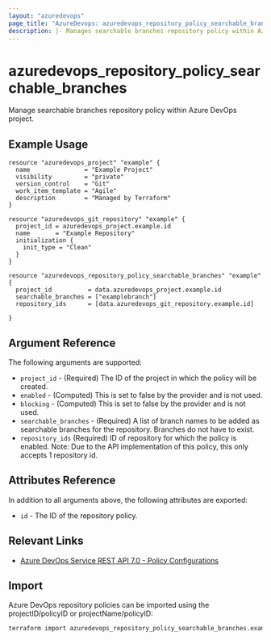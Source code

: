```yaml
---
layout: "azuredevops"
page_title: "AzureDevops: azuredevops_repository_policy_searchable_branches"
description: |- Manages searchable branches repository policy within Azure DevOps project.
---
```


# azuredevops_repository_policy_searchable_branches

Manage searchable branches repository policy within Azure DevOps project.

## Example Usage

```hcl
resource "azuredevops_project" "example" {
  name               = "Example Project"
  visibility         = "private"
  version_control    = "Git"
  work_item_template = "Agile"
  description        = "Managed by Terraform"
}

resource "azuredevops_git_repository" "example" {
  project_id = azuredevops_project.example.id
  name       = "Example Repository"
  initialization {
    init_type = "Clean"
  }
}

resource "azuredevops_repository_policy_searchable_branches" "example" {
  project_id          = data.azuredevops_project.example.id
  searchable_branches = ["examplebranch"]
  repository_ids      = [data.azuredevops_git_repository.example.id]

}
```

## Argument Reference

The following arguments are supported:

- `project_id` - (Required) The ID of the project in which the policy will be created.
- `enabled` - (Computed) This is set to false by the provider and is not used.
- `blocking` - (Computed) This is set to false by the provider and is not used.
- `searchable_branches` - (Required) A list of branch names to be added as searchable branches for the repository. Branches do not have to exist.
- `repository_ids` (Required) ID of repository for which the policy is enabled. Note: Due to the API implementation of this policy, this only accepts 1 repository id.

## Attributes Reference

In addition to all arguments above, the following attributes are exported:

- `id` - The ID of the repository policy.

## Relevant Links

- [Azure DevOps Service REST API 7.0 - Policy Configurations](https://docs.microsoft.com/en-us/rest/api/azure/devops/policy/configurations?view=azure-devops-rest-7.0)

## Import

Azure DevOps repository policies can be imported using the projectID/policyID or projectName/policyID:

```sh
terraform import azuredevops_repository_policy_searchable_branches.example 00000000-0000-0000-0000-000000000000/0
```
